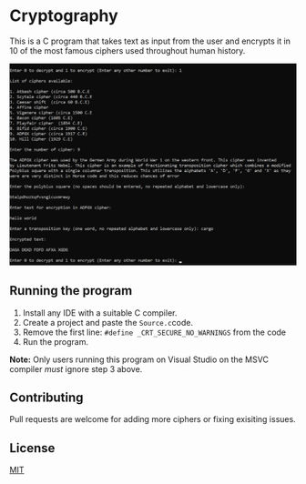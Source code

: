 # Cryptography

This is a C program that takes text as input from the user and encrypts it in 10 of the most famous ciphers used throughout human history. 


<img src="runtime.png" width="750">


## Running the program

1. Install any IDE with a suitable C compiler.
2. Create a project and paste the ```Source.c```code.
3. Remove the first line: ```#define _CRT_SECURE_NO_WARNINGS``` from the code
4. Run the program.

**Note:** Only users running this program on Visual Studio on the MSVC compiler *must* ignore step 3 above.

## Contributing

Pull requests are welcome for adding more ciphers or fixing exisiting issues. 

## License
[MIT](https://github.com/ghosetuhin/Cryptography/blob/master/LICENSE)
